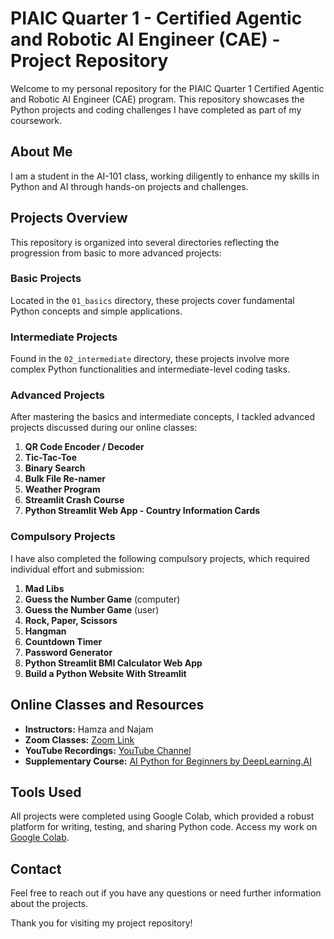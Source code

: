 # PIAIC Quarter 1 - Certified Agentic and Robotic AI Engineer (CAE) - Project Repository

Welcome to my personal repository for the PIAIC Quarter 1 Certified Agentic and Robotic AI Engineer (CAE) program. This repository showcases the Python projects and coding challenges I have completed as part of my coursework.

## About Me

I am a student in the AI-101 class, working diligently to enhance my skills in Python and AI through hands-on projects and challenges.

## Projects Overview

This repository is organized into several directories reflecting the progression from basic to more advanced projects:

### Basic Projects
Located in the `01_basics` directory, these projects cover fundamental Python concepts and simple applications.

### Intermediate Projects
Found in the `02_intermediate` directory, these projects involve more complex Python functionalities and intermediate-level coding tasks.

### Advanced Projects
After mastering the basics and intermediate concepts, I tackled advanced projects discussed during our online classes:

1. **QR Code Encoder / Decoder**
2. **Tic-Tac-Toe**
3. **Binary Search**
4. **Bulk File Re-namer**
5. **Weather Program**
6. **Streamlit Crash Course**
7. **Python Streamlit Web App - Country Information Cards**

### Compulsory Projects
I have also completed the following compulsory projects, which required individual effort and submission:

1. **Mad Libs**
2. **Guess the Number Game** (computer)
3. **Guess the Number Game** (user)
4. **Rock, Paper, Scissors**
5. **Hangman**
6. **Countdown Timer**
7. **Password Generator**
8. **Python Streamlit BMI Calculator Web App**
9. **Build a Python Website With Streamlit**

## Online Classes and Resources

- **Instructors:** Hamza and Najam
- **Zoom Classes:** [Zoom Link](https://us06web.zoom.us/j/85338730622?pwd=KBNfeMPBhDTN7GMi7lH9K5UN6APAt9.1)
- **YouTube Recordings:** [YouTube Channel](https://www.youtube.com/@panaverse)
- **Supplementary Course:** [AI Python for Beginners by DeepLearning.AI](https://www.deeplearning.ai/short-courses/ai-python-for-beginners/)

## Tools Used

All projects were completed using Google Colab, which provided a robust platform for writing, testing, and sharing Python code. Access my work on [Google Colab](https://colab.research.google.com/).

## Contact
Feel free to reach out if you have any questions or need further information about the projects.

Thank you for visiting my project repository!
